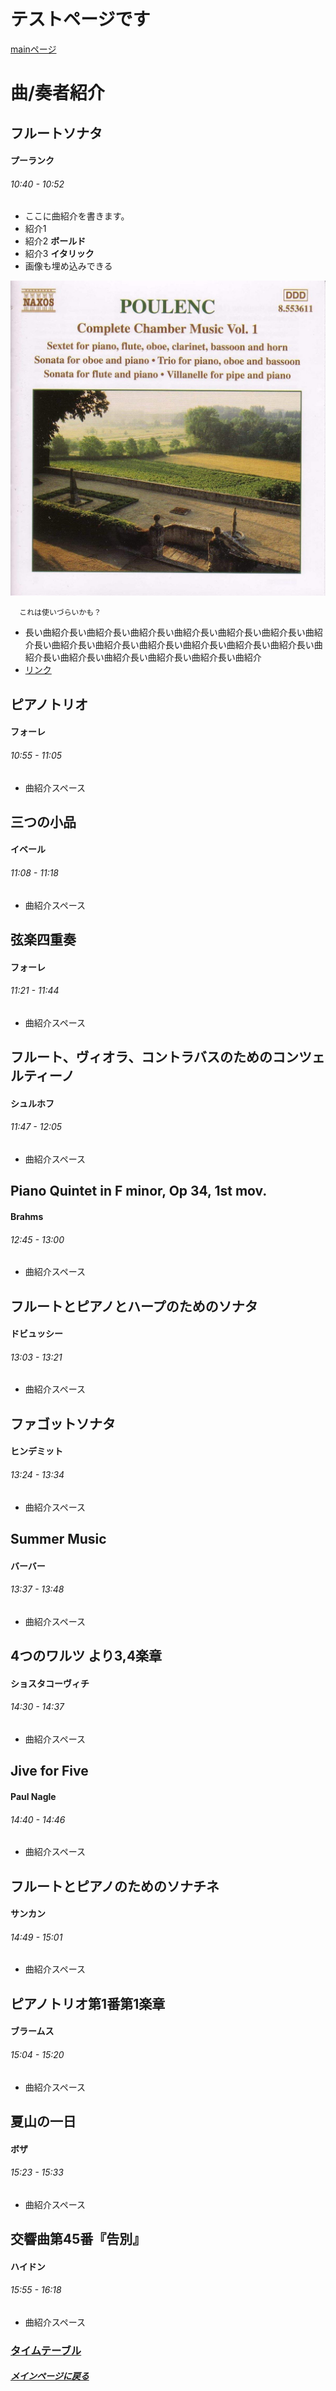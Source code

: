 # テストページです
[mainページ](index)  
# 曲/奏者紹介

## フルートソナタ
#### プーランク
###### 10:40 - 10:52
* ここに曲紹介を書きます。
* 紹介1
* 紹介2 **ボールド**
* 紹介3  __イタリック__
* 画像も埋め込みできる

![プーランク室内楽全集Vol.1](Poulenc.jpg)

```
  これは使いづらいかも？
```
* 長い曲紹介長い曲紹介長い曲紹介長い曲紹介長い曲紹介長い曲紹介長い曲紹介長い曲紹介長い曲紹介長い曲紹介長い曲紹介長い曲紹介長い曲紹介長い曲紹介長い曲紹介長い曲紹介長い曲紹介長い曲紹介長い曲紹介
* [リンク](https://ja.wikipedia.org/wiki/フルートソナタ_(プーランク))

## ピアノトリオ
#### フォーレ
###### 10:55 - 11:05
* 曲紹介スペース

## 三つの小品
#### イベール
###### 11:08 - 11:18
* 曲紹介スペース

## 弦楽四重奏
#### フォーレ
###### 11:21 - 11:44
* 曲紹介スペース

## フルート、ヴィオラ、コントラバスのためのコンツェルティーノ
#### シュルホフ
###### 11:47 - 12:05
* 曲紹介スペース

## Piano Quintet in F minor, Op 34, 1st mov.
#### Brahms
###### 12:45 - 13:00
* 曲紹介スペース

## フルートとピアノとハープのためのソナタ
#### ドビュッシー
###### 13:03 - 13:21
* 曲紹介スペース

## ファゴットソナタ
#### ヒンデミット
###### 13:24 - 13:34
* 曲紹介スペース

## Summer Music
#### バーバー
###### 13:37 - 13:48
* 曲紹介スペース

## 4つのワルツ より3,4楽章
#### ショスタコーヴィチ
###### 14:30 - 14:37
* 曲紹介スペース

## Jive for Five
#### Paul Nagle
###### 14:40 - 14:46
* 曲紹介スペース

## フルートとピアノのためのソナチネ
#### サンカン
###### 14:49 - 15:01
* 曲紹介スペース

## ピアノトリオ第1番第1楽章
#### ブラームス
###### 15:04 - 15:20
* 曲紹介スペース

## 夏山の一日
#### ボザ
###### 15:23 - 15:33
* 曲紹介スペース

## 交響曲第45番『告別』
#### ハイドン
###### 15:55 - 16:18
* 曲紹介スペース

### [タイムテーブル](timetable)
##### [メインページに戻る](index)